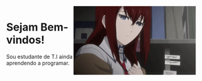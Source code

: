 <img src = "kurisu.gif" width = "325px" align = "right">

# Sejam Bem-vindos!
Sou estudante de T.I ainda aprendendo a programar.
